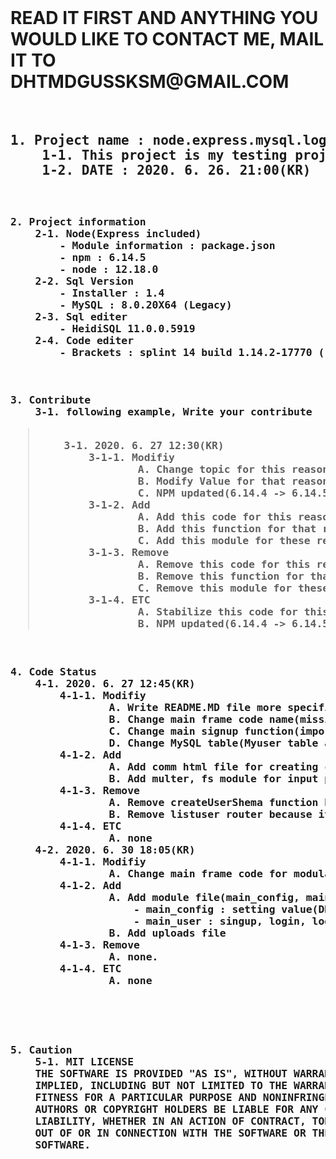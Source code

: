 <!doctype>
<html><body>
<br>
<h1>
READ IT FIRST AND ANYTHING YOU WOULD LIKE TO CONTACT ME, MAIL IT TO DHTMDGUSSKSM@GMAIL.COM
</h1>
<br>
<h2><pre>
1. Project name : node.express.mysql.loginadduser
    1-1. This project is my testing project for connect with node, express, and mysql
    1-2. DATE : 2020. 6. 26. 21:00(KR)
</pre></h2>
<br>
<h3><pre>
2. Project information
    2-1. Node(Express included)
        - Module information : package.json
        - npm : 6.14.5
        - node : 12.18.0
    2-2. Sql Version
        - Installer : 1.4
        - MySQL : 8.0.20X64 (Legacy)
    2-3. Sql editer
        - HeidiSQL 11.0.0.5919
    2-4. Code editer
        - Brackets : splint 14 build 1.14.2-17770 (release-1.14.2 f71f00acc) 
</pre></h3>
<br>
<h3><pre>
3. Contribute
    3-1. following example, Write your contribute 
<blockquote>
    3-1. 2020. 6. 27 12:30(KR)
        3-1-1. Modifiy
                A. Change topic for this reason
                B. Modify Value for that reason
                C. NPM updated(6.14.4 -> 6.14.5)
        3-1-2. Add
                A. Add this code for this reason
                B. Add this function for that reason
                C. Add this module for these reason
        3-1-3. Remove
                A. Remove this code for this reason
                B. Remove this function for that reason
                C. Remove this module for these reason
        3-1-4. ETC
                A. Stabilize this code for this reason, it came this result
                B. NPM updated(6.14.4 -> 6.14.5)
</blockquote>
</pre></h3>
<h3><pre>
4. Code Status
    4-1. 2020. 6. 27 12:45(KR)
        4-1-1. Modifiy
                A. Write README.MD file more specifically for use this code more easily
                B. Change main frame code name(mission.js -> main.js)
                C. Change main signup function(import photo file)
                D. Change MySQL table(Myuser table and 6 column check it out)
        4-1-2. Add
                A. Add comm html file for creating community(next time gonna be add more function and event there)
                B. Add multer, fs module for input photo file
        4-1-3. Remove
                A. Remove createUserShema function because we dont use it(cause we have Mysql and pool module)
                B. Remove listuser router because it is not nessary for normal user
        4-1-4. ETC
                A. none
    4-2. 2020. 6. 30 18:05(KR)
        4-1-1. Modifiy
                A. Change main frame code for modulation
        4-1-2. Add
                A. Add module file(main_config, main_user)
                    - main_config : setting value(DB, router(working on), and so on)
                    - main_user : singup, login, logout, authuser, add function
                B. Add uploads file
        4-1-3. Remove
                A. none.
        4-1-4. ETC
                A. none

</pre></h3>
<br>
<h3><pre>
5. Caution
    5-1. MIT LICENSE
    THE SOFTWARE IS PROVIDED "AS IS", WITHOUT WARRANTY OF ANY KIND, EXPRESS OR
    IMPLIED, INCLUDING BUT NOT LIMITED TO THE WARRANTIES OF MERCHANTABILITY,
    FITNESS FOR A PARTICULAR PURPOSE AND NONINFRINGEMENT. IN NO EVENT SHALL THE
    AUTHORS OR COPYRIGHT HOLDERS BE LIABLE FOR ANY CLAIM, DAMAGES OR OTHER
    LIABILITY, WHETHER IN AN ACTION OF CONTRACT, TORT OR OTHERWISE, ARISING FROM,
    OUT OF OR IN CONNECTION WITH THE SOFTWARE OR THE USE OR OTHER DEALINGS IN THE
    SOFTWARE.
</pre></h3>
</body></html>